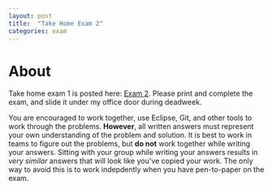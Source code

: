 ```yaml
---
layout: post
title:  "Take Home Exam 2"
categories: exam
---
```

# About
Take home exam 1 is posted here: [Exam 2](http://ee363f15.fanel.li/documents/exam2.pdf). Please print and complete the exam, and slide it under my office door during deadweek.

You are encouraged to work together, use Eclipse, Git, and other tools to work through the problems. **However**, all written answers must represent your own understanding of the problem and solution. It is best to work in teams to figure out the problems, but **do not** work together while writing your answers. Sitting with your group while writing your answers results in *very similar* answers that will look like you've copied your work. The only way to avoid this is to work indepdently when you have pen-to-paper on the exam.
